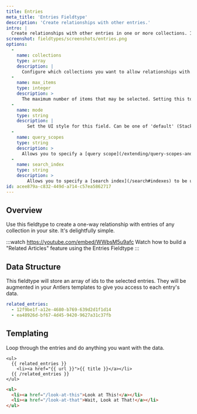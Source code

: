 ```yaml
---
title: Entries
meta_title: 'Entries Fieldtype'
description: 'Create relationships with other entries.'
intro: |
  Create relationships with other entries in one or more collections. It's not very much like online dating because you can create and link the entries on the fly without leaving the page.
screenshot: fieldtypes/screenshots/entries.png
options:
  -
    name: collections
    type: array
    description: |
      Configure which collections you want to allow relationships with.
  -
    name: max_items
    type: integer
    description: >
      The maximum number of items that may be selected. Setting this to `1` will change the UI to a dropdown.
  -
    name: mode
    type: string
    description: |
        Set the UI style for this field. Can be one of 'default' (Stack Selector), 'select' (Select Dropdown) or 'typeahead' (Typeahead Field).
  -
    name: query_scopes
    type: string
    description: >
      Allows you to specify a [query scope](/extending/query-scopes-and-filters#scopes) which should be applied when retrieving selectable entries.
  -
    name: search_index
    type: string
    description: >
        Allows you to specify a [search index](/search#indexes) to be used when searching for entries.
id: acee879a-c832-449d-a714-c57ea5862717
---
```

## Overview

Use this fieldtype to create a one-way relationship with entries of any collection in your site. It's delightfully simple.

:::watch https://youtube.com/embed/WWbsM5u9afc
Watch how to build a "Related Articles" feature using the Entries Fieldtype
:::

## Data Structure

This fieldtype will store an array of ids to the selected entries. They will be augmented in your Antlers templates to give you access to each entry's data.

``` yaml
related_entries:
  - 12f9be1f-a12e-4680-b769-639d2d1f1d14
  - ea48926d-bf67-4d45-9420-9627a31c37fb
  ```

## Templating

Loop through the entries and do anything you want with the data.

```
<ul>
  {{ related_entries }}
    <li><a href="{{ url }}">{{ title }}</a></li>
  {{ /related_entries }}
</ul>
```

```html
<ul>
  <li><a href="/look-at-this">Look at This!</a></li>
  <li><a href="/look-at-that">Wait, Look at That!</a></li>
</ul>
```
